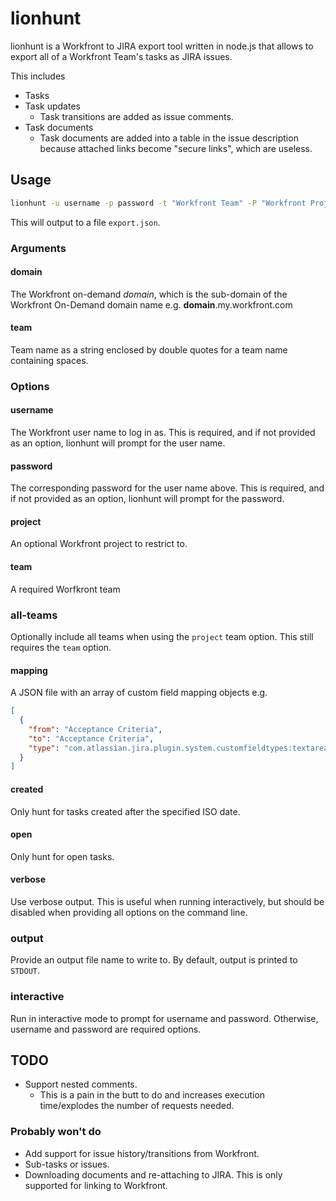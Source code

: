 # lionhunt

lionhunt is a Workfront to JIRA export tool written in node.js that allows to export all of a Workfront Team's tasks as JIRA issues.

This includes

* Tasks
* Task updates
   * Task transitions are added as issue comments.
* Task documents
   * Task documents are added into a table in the issue description because attached links become "secure links", which are useless.

## Usage

```bash
lionhunt -u username -p password -t "Workfront Team" -P "Workfront Project" <domain> <project key>
```

This will output to a file `export.json`.

### Arguments

#### domain

The Workfront on-demand *domain*, which is the sub-domain of the Workfront On-Demand domain name e.g. **domain**.my.workfront.com

#### team

Team name as a string enclosed by double quotes for a team name containing spaces.

### Options

#### username

The Workfront user name to log in as. This is required, and if not provided as an option, lionhunt will prompt for the user name.

#### password

The corresponding password for the user name above. This is required, and if not provided as an option, lionhunt will prompt for the password.

#### project

An optional Workfront project to restrict to.

#### team

A required Worfkront team

### all-teams

Optionally include all teams when using the `project` team option. This still requires the `team` option.

#### mapping

A JSON file with an array of custom field mapping objects e.g.

```json
[
  {
    "from": "Acceptance Criteria",
    "to": "Acceptance Criteria",
    "type": "com.atlassian.jira.plugin.system.customfieldtypes:textarea"
  }
]
```

#### created

Only hunt for tasks created after the specified ISO date.

#### open

Only hunt for open tasks.

#### verbose

Use verbose output. This is useful when running interactively, but should be disabled when providing all options on the command line.

### output

Provide an output file name to write to. By default, output is printed to `STDOUT`.

### interactive

Run in interactive mode to prompt for username and password. Otherwise, username and password are required options.

## TODO

* Support nested comments.
   * This is a pain in the butt to do and increases execution time/explodes the number of requests needed.

### Probably won't do

* Add support for issue history/transitions from Workfront.
* Sub-tasks or issues.
* Downloading documents and re-attaching to JIRA. This is only supported for linking to Workfront.
